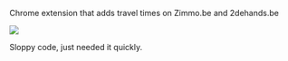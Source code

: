 Chrome extension that adds travel times on Zimmo.be and 2dehands.be

![](https://sourcebox-screenshots.s3.eu-central-1.amazonaws.com/Screen%20Shot%202016-12-18%20at%207.39.13%20PM.jpg)

Sloppy code, just needed it quickly.

